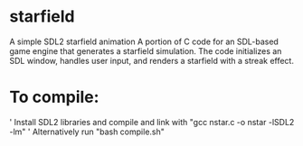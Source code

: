 # starfield
A simple SDL2 starfield animation
A portion of C code for an SDL-based game engine that generates a starfield simulation. 
The code initializes an SDL window, handles user input, and renders a starfield with a streak effect.

# To compile:
' Install SDL2 libraries and compile and link with "gcc nstar.c -o nstar -lSDL2 -lm"
' Alternatively run "bash compile.sh"

